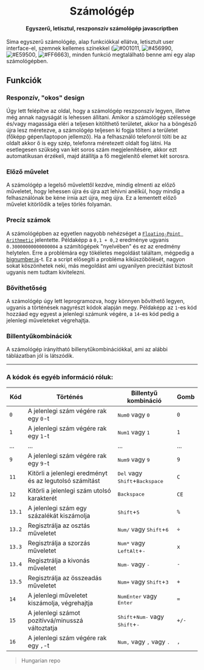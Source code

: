<h1 align="center" id="title">Számológép</h1>
<h4 align="center">Egyszerű, letisztul, reszponszív számológép javascriptben</h4>
  
Sima egyszerű számológép, alap funkciókkal ellátva, letisztult user interface-el, szemnek kellemes színekkel (![#001011](https://via.placeholder.com/15/001011/000000?text=+), ![#456990](https://via.placeholder.com/15/456990/000000?text=+), ![#E59500](https://via.placeholder.com/15/E59500/000000?text=+), ![#FF6663](https://via.placeholder.com/15/FF6663/000000?text=+)), minden funkció megtalálható benne ami egy alap számológépben.  

## Funkciók
### Responzív, "okos" design
Úgy lett felépítve az oldal, hogy a számológép reszponszív legyen, illetve még annak nagyságát is lehessen állítani. Amikor a számológép szélessége és/vagy magassága eléri a teljesen kitölthető területet, akkor ha a böngésző újra lesz méretezve, a számológép teljesen ki fogja tölteni a területet (főképp gépen/laptopon jellemző). Ha a felhasználó telefonról tölti be az oldalt akkor ő is egy szép, telefonra méretezett oldalt fog látni. Ha esetlegesen szükség van két soros szám megjelenítésére, akkor ezt automatikusan érzékeli, majd átállítja a fő megjelenítő elemet két sorosra.  
### Előző művelet
A számológép a legelső művelettől kezdve, mindig elmenti az előző műveletet, hogy lehessen újra és újra azt lehívni anélkül, hogy mindig a felhasználónak be kéne írnia azt újra, meg újra. Ez a lementett előző művelet kitörlődik a teljes törlés folyamán.
### Precíz számok  
A számológépben az egyetlen nagyobb nehézséget a [`Floating-Point Arithmetic`](https://floating-point-gui.de/) jelentette. Példaképp a `0,1 + 0,2` eredménye ugyanis `0.30000000000000004` a számítógépek "nyelvében" és ez az eredmény helytelen. Erre a problémára egy tökéletes megoldást találtam, mégpedig a [bignumber.js](http://jsfromhell.com/classes/bignumber)-t. Ez a script elősegíti a probléma kiküszöbölését, nagyon sokat köszönhetek neki, más megoldást ami ugyanilyen precizitást biztosít ugyanis nem tudtam kivitelezni. 
### Bővíthetőség   
A számológép úgy lett leprogramozva, hogy könnyen bővíthető legyen, ugyanis a történések nagyrészt kódok alapján megy. Példaképp az `1`-es kód hozzáad egy egyest a jelenlegi számunk végére, a `14`-es kód pedig a jelenlegi műveleteket végrehajtja.  
### Billentyűkombinációk
A számológép irányítható billenytűkombinációkkal, ami az alábbi táblázatban jól is látszódik.

---
  
### A kódok és egyéb információ róluk:
  
| Kód | Történés | Billentyű kombináció | Gomb | 
| --- | --- | --- | --- |
| `0` | A jelenlegi szám végére rak egy `0`-t | <kbd>Num0</kbd> vagy <kbd>0</kbd> | `0` |
| `1` | A jelenlegi szám végére rak egy `1`-t| <kbd>Num1</kbd> vagy <kbd>1</kbd> | `1` |
| ... | ... | ... | ... |
| `9` | A jelenlegi szám végére rak egy `9`-t | <kbd>Num9</kbd> vagy <kbd>9</kbd> | `9` |
| `11` | Kitörli a jelenlegi eredményt és az legutolsó számítást | <kbd>Del</kbd> vagy <kbd>Shift</kbd>+<kbd>Backspace</kbd> | `C` |
| `12` | Kitörli a jelenlegi szám utolsó karakterét | <kbd>Backspace</kbd> | `CE` |
| `13.1` | A jelenlegi szám egy százalékát kiszámolja | <kbd>Shift</kbd>+<kbd>5</kbd> | `%` |
| `13.2` | Regisztrálja az osztás műveletet | <kbd>Num/</kbd> vagy <kbd>Shift</kbd>+<kbd>6</kbd> | `÷` |
| `13.3` | Regisztrálja a szorzás műveletet | <kbd>Num*</kbd> vagy <kbd>LeftAlt</kbd>+<kbd>-</kbd> | `x` |
| `13.4` | Regisztrálja a kivonás műveletet | <kbd>Num-</kbd> vagy <kbd>-</kbd> | `-` |
| `13.5` | Regisztrálja az összeadás műveletet | <kbd>Num+</kbd> vagy <kbd>Shift</kbd>+<kbd>3</kbd> | `+` |
| `14` | A jelenlegi műveletet kiszámolja, végrehajtja | <kbd>NumEnter</kbd> vagy <kbd>Enter</kbd> | `=` |
| `15` | A jelenlegi számot pozitívvá/minusszá változtatja | <kbd>Shift</kbd>+<kbd>Num-</kbd> vagy <kbd>Shift</kbd>+<kbd>-</kbd> | `+/-` |
| `16` | A jelenlegi szám végére rak egy `,`-t | <kbd>Num,</kbd> vagy <kbd>,</kbd> vagy <kbd>.</kbd> | `,` |
  
> Hungarian repo